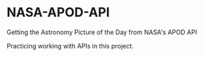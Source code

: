 # NASA-APOD-API
Getting the Astronomy Picture of the Day from NASA's APOD API

Practicing working with APIs in this project.
